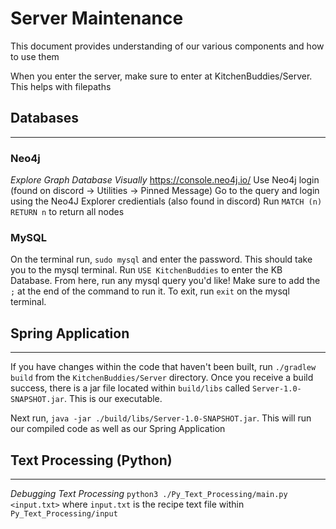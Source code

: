 # Server Maintenance
This document provides understanding of our various components and how to use them

When you enter the server, make sure to enter at KitchenBuddies/Server. This helps with filepaths

## Databases
---
### Neo4j

*Explore Graph Database Visually*
https://console.neo4j.io/
Use Neo4j login (found on discord -> Utilities -> Pinned Message)
Go to the query and login using the Neo4J Explorer credientials (also found in discord)
Run `MATCH (n) RETURN n` to return all nodes

### MySQL
On the terminal run, `sudo mysql` and enter the password. This should take you to the mysql terminal. 
Run `USE KitchenBuddies` to enter the KB Database.
From here, run any mysql query you'd like! Make sure to add the `;` at the end of the command to run it.
To exit, run `exit` on the mysql terminal.

## Spring Application
---
If you have changes within the code that haven't been built, run `./gradlew build` from the `KitchenBuddies/Server` directory. Once you receive a build success, there
is a jar file located within `build/libs` called `Server-1.0-SNAPSHOT.jar`. This is our executable. 

Next run, `java -jar ./build/libs/Server-1.0-SNAPSHOT.jar`. This will run our compiled code as well as our Spring Application

## Text Processing (Python)
---
*Debugging Text Processing*
`python3 ./Py_Text_Processing/main.py <input.txt>`
where `input.txt` is the recipe text file within `Py_Text_Processing/input`
